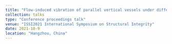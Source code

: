 ```yaml
---
title: "Flow-induced vibration of parallel vertical vessels under different vortex structures"
collection: talks
type: "Conference proceedings talk"
venue: "ISSI2021 International Symposium on Structural Integrity"
date: 2021-10-9
location: "Hangzhou, China"
---
```


